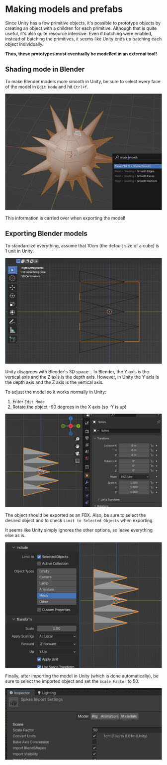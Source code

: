 # Making models and prefabs

Since Unity has a few primitive objects,
it's possible to prototype objects by creating an object with a children for each primitive.
Although that is quite useful, it's also quite resource intensive.
Even if batching were enabled, instead of batching the primitives,
it seems like Unity ends up batching each object individually.

**Thus, these prototypes must eventually be modelled in an external tool!**

## Shading mode in Blender

To make Blender models more smooth in Unity,
be sure to select every face of the model in `Edit Mode` and hit `Ctrl+f`.

![Toolbar showing the 'Shade Smooth' setting](/docs/imgs/blender-shading.png)

This information is carried over when exporting the model!

## Exporting Blender models

To standardize everything, assume that 10cm (the default size of a cube) is 1 unit in Unity.

![A wire frame box showing the scale on top of spikes](/docs/imgs/model-blender-scale.png)

Unity disagrees with Blender's 3D space...
In Blender, the Y axis is the vertical axis and the Z axis is the depth axis.
However, in Unity the Y axis is the depth axis and the Z axis is the vertical axis.

To adjust the model so it works normally in Unity:

1. Enter `Edit Mode`
1. Rotate the object -90 degrees in the X axis (so -Y is up)

![A Blender model rotated as needed by Unity](/docs/imgs/model-blender-rotation.png)

The object should be exported as an FBX.
Also, be sure to select the desired object and
to check `Limit to Selected Objects` when exporting.

It seems like Unity simply ignores the other options,
so leave everything else as is.

![Blender's FBX export options](/docs/imgs/blender-fbx-export-options.png)

Finally, after importing the model in Unity (which is done automatically),
be sure to select the imported object and set the `Scale Factor` to 50.

![Setting the Scale Factor in Unity](/docs/imgs/unity-model-importing.png)
